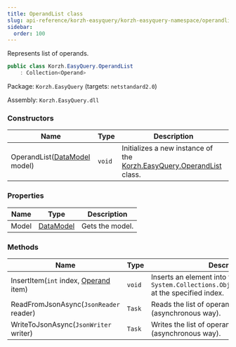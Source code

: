 ```yaml
---
title: OperandList class
slug: api-reference/korzh-easyquery/korzh-easyquery-namespace/operandlist-class
sidebar:
  order: 100
---
```


Represents list of operands.
```csharp
public class Korzh.EasyQuery.OperandList
    : Collection<Operand>

```
Package: `Korzh.EasyQuery` (targets: `netstandard2.0`)

Assembly: `Korzh.EasyQuery.dll`

### Constructors

| Name | Type | Description | 
| --- | --- | --- | 
| OperandList([DataModel](///easyquery/docs/api-reference/korzh-easyquery/korzh-easyquery-namespace/datamodel-class) model) | `void` | Initializes a new instance of the [Korzh.EasyQuery.OperandList](///easyquery/docs/api-reference/korzh-easyquery/korzh-easyquery-namespace/operandlist-class) class. | 


### Properties

| Name | Type | Description | 
| --- | --- | --- | 
| Model | [DataModel](///easyquery/docs/api-reference/korzh-easyquery/korzh-easyquery-namespace/datamodel-class) | Gets the model. | 


### Methods

| Name | Type | Description | 
| --- | --- | --- | 
| InsertItem(`int` index, [Operand](///easyquery/docs/api-reference/korzh-easyquery/korzh-easyquery-namespace/operand-class) item) | `void` | Inserts an element into the `System.Collections.ObjectModel.Collection'1` at the specified index. | 
| ReadFromJsonAsync(`JsonReader` reader) | `Task` | Reads the list of operands from JSON (asynchronous way). | 
| WriteToJsonAsync(`JsonWriter` writer) | `Task` | Writes the list of operands to JSON (asynchronous way). |
